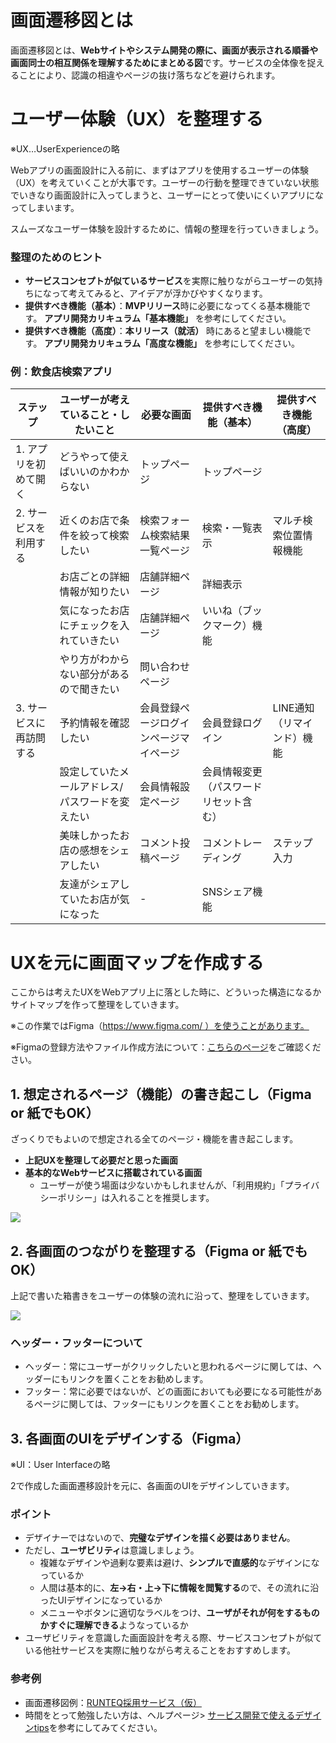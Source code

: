 # **画面遷移図とは**

画面遷移図とは、**Webサイトやシステム開発の際に、画面が表示される順番や画面同士の相互関係を理解するためにまとめる図**です。サービスの全体像を捉えることにより、認識の相違やページの抜け落ちなどを避けられます。

# **ユーザー体験（UX）を整理する**

※UX…UserExperienceの略

Webアプリの画面設計に入る前に、まずはアプリを使用するユーザーの体験（UX）を考えていくことが大事です。ユーザーの行動を整理できていない状態でいきなり画面設計に入ってしまうと、ユーザーにとって使いにくいアプリになってしまいます。

スムーズなユーザー体験を設計するために、情報の整理を行っていきましょう。

### **整理のためのヒント**

- **サービスコンセプトが似ているサービス**を実際に触りながらユーザーの気持ちになって考えてみると、アイデアが浮かびやすくなります。
- **提供すべき機能（基本）**：**MVPリリース**時に必要になってくる基本機能です。 **アプリ開発カリキュラム「基本機能」** を参考にしてください。
- **提供すべき機能（高度）**：**本リリース（就活）** 時にあると望ましい機能です。 **アプリ開発カリキュラム「高度な機能」** を参考にしてください。

### **例：飲食店検索アプリ**

| ステップ | ユーザーが考えていること・したいこと | 必要な画面 | 提供すべき機能（基本） | 提供すべき機能（高度） |
| --- | --- | --- | --- | --- |
| 1. アプリを初めて開く | どうやって使えばいいのかわからない | トップページ | トップページ |  |
| 2. サービスを利用する | 近くのお店で条件を絞って検索したい | 検索フォーム検索結果一覧ページ | 検索・一覧表示 | マルチ検索位置情報機能 |
|  | お店ごとの詳細情報が知りたい | 店舗詳細ページ | 詳細表示 |  |
|  | 気になったお店にチェックを入れていきたい | 店舗詳細ページ | いいね（ブックマーク）機能 |  |
|  | やり方がわからない部分があるので聞きたい | 問い合わせページ |  |  |
| 3. サービスに再訪問する | 予約情報を確認したい | 会員登録ページログインページマイページ | 会員登録ログイン | LINE通知（リマインド）機能 |
|  | 設定していたメールアドレス/パスワードを変えたい | 会員情報設定ページ | 会員情報変更（パスワードリセット含む） |  |
|  | 美味しかったお店の感想をシェアしたい | コメント投稿ページ | コメントレーディング | ステップ入力 |
|  | 友達がシェアしていたお店が気になった | - | SNSシェア機能 |  |

# **UXを元に画面マップを作成する**

ここからは考えたUXをWebアプリ上に落とした時に、どういった構造になるかサイトマップを作って整理をしていきます。

※この作業ではFigma（https://www.figma.com/ ）を使うことがあります。

※Figmaの登録方法やファイル作成方法について：[こちらのページ](https://school.runteq.jp/v2/mypage/helps/articles/figma_file?gretel_word=figma)をご確認ください。

## **1. 想定されるページ（機能）の書き起こし（Figma or 紙でもOK）**

ざっくりでもよいので想定される全てのページ・機能を書き起こします。

- **上記UXを整理して必要だと思った画面**
- **基本的なWebサービスに搭載されている画面**
    - ユーザーが使う場面は少ないかもしれませんが、「利用規約」「プライバシーポリシー」は入れることを推奨します。

![](https://i.gyazo.com/4f3b7ce0d7258d780dfa9b42f89eb627.png)

## **2. 各画面のつながりを整理する（Figma or 紙でもOK）**

上記で書いた箱書きをユーザーの体験の流れに沿って、整理をしていきます。

![](https://i.gyazo.com/d4cb190d3e3ecf68ad95d40687600603.png)

### **ヘッダー・フッターについて**

- ヘッダー：常にユーザーがクリックしたいと思われるページに関しては、ヘッダーにもリンクを置くことをお勧めします。
- フッター：常に必要ではないが、どの画面においても必要になる可能性があるページに関しては、フッターにもリンクを置くことをお勧めします。

## **3. 各画面のUIをデザインする（Figma）**

※UI：User Interfaceの略

2で作成した画面遷移設計を元に、各画面のUIをデザインしていきます。

### **ポイント**

- デザイナーではないので、**完璧なデザインを描く必要はありません**。
- ただし、**ユーザビリティ**は意識しましょう。
    - 複雑なデザインや過剰な要素は避け、**シンプルで直感的**なデザインになっているか
    - 人間は基本的に、**左→右・上→下に情報を閲覧する**ので、その流れに沿ったUIデザインになっているか
    - メニューやボタンに適切なラベルをつけ、**ユーザがそれが何をするものかすぐに理解できる**ようなっているか
- ユーザビリティを意識した画面設計を考える際、サービスコンセプトが似ている他社サービスを実際に触りながら考えることをおすすめします。

### **参考例**

- 画面遷移図例：[RUNTEQ採用サービス（仮）](https://xd.adobe.com/view/53d16b6b-bcdf-479b-4e6a-a67539af96c5-25e0/grid)
- 時間をとって勉強したい方は、ヘルプページ> [サービス開発で使えるデザインtips](https://school.runteq.jp/v2/mypage/helps/articles/design_tips)を参考にしてみてください。